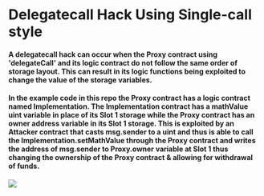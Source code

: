 # Delegatecall Hack Using Single-call style

#### A delegatecall hack can occur when the Proxy contract using 'delegateCall' and its logic contract do not follow the same order of storage layout. This can result in its logic functions being exploited to change the value of the storage variables.

#### In the example code in this repo the Proxy contract has a logic contract named Implementation. The Implementation contract has a mathValue uint variable in place of its Slot 1 storage while the Proxy contract has an owner address variable in its Slot 1 storage. This is exploited by an Attacker contract that casts msg.sender to a uint and thus is able to call the Implementation.setMathValue through the Proxy contract and writes the address of msg.sender to Proxy.owner variable at Slot 1 thus changing the ownership of the Proxy contract & allowing for withdrawal of funds.

![](/flow.drawio.png)